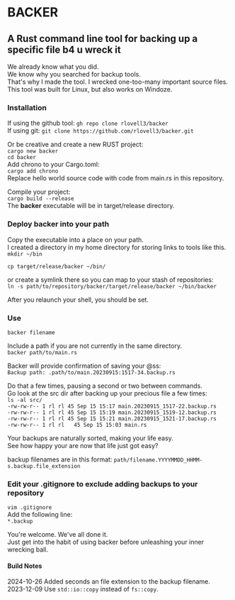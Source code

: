 # BACKER

## A Rust command line tool for backing up a specific file b4 u wreck it

We already know what you did.  
We know why you searched for backup tools.  
That's why I made the tool.  I wrecked one-too-many important source files.  
This tool was built for Linux, but also works on Windoze.  

### Installation

If using the github tool:  `gh repo clone rlovell3/backer`  
If using git:  `git clone https://github.com/rlovell3/backer.git`  

Or be creative and create a new RUST project:  
`cargo new backer`  
`cd backer`  
Add chrono to your Cargo.toml:  
`cargo add chrono`  
Replace hello world source code with code from main.rs in this repository.  

Compile your project:  
`cargo build --release`  
The __backer__ executable will be in target/release directory.  

### Deploy backer into your path  

Copy the executable into a place on your path.  
I created a directory in my home directory for storing links to tools like this.  
`mkdir ~/bin`  

`cp target/release/backer ~/bin/`  

or create a symlink there so you can map to your stash of repositories:  
`ln -s path/to/repository/backer/target/release/backer ~/bin/backer`  

After you relaunch your shell, you should be set.

### Use

`backer filename`  

Include a path if you are not currently in the same directory.  
`backer path/to/main.rs`  

Backer will provide confirmation of saving your @ss:  
`Backup path: .path/to/main.20230915:1517-34.backup.rs`  

Do that a few times, pausing a second or two between commands.  
Go look at the src dir after backing up your precious file a few times:  
`ls -al src/`  
`-rw-rw-r-- 1 rl rl 45 Sep 15 15:17 main.20230915_1517-22.backup.rs`  
`-rw-rw-r-- 1 rl rl 45 Sep 15 15:19 main.20230915_1519-12.backup.rs`  
`-rw-rw-r-- 1 rl rl 45 Sep 15 15:21 main.20230915_1521-17.backup.rs`  
`-rw-rw-r-- 1 rl rl   45 Sep 15 15:03 main.rs`  

Your backups are naturally sorted, making your life easy.  
See how happy your are now that life just got easy?  

backup filenames are in this format: `path/filename.YYYYMMDD_HHMM-s.backup.file_extension`  

### Edit your .gitignore to exclude adding backups to your repository  

`vim .gitignore`  
Add the following line:  
`*.backup`  

You're welcome.  We've all done it.  
Just get into the habit of using backer before unleashing your inner wrecking ball.  

#### Build Notes  

2024-10-26  Added seconds an file extension to the backup filename.  
2023-12-09  Use `std::io::copy` instead of `fs::copy`.

